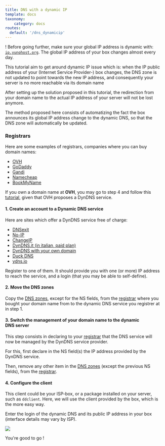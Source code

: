 ```yaml
---
title: DNS with a dynamic IP
template: docs
taxonomy:
    category: docs
routes:
  default: '/dns_dynamicip'
---
```


! Before going further, make sure your global IP address is dynamic with: [`ip.yunohost.org`](http://ip.yunohost.org/). The global IP address of your box changes almost every day.

This tutorial aim to get around dynamic IP issue which is: when the IP public address of your (Internet Service Provider-) box changes, the DNS zone is not updated to point towards the new IP address, and consequently your server is no more reachable via its domain name

After setting up the solution proposed in this tutorial, the redirection from your domain name to the actual IP address of your server will not be lost anymore.

The method proposed here consists of automatizing the fact the box announces its global IP address change to the dynamic DNS, so that the DNS zone will automatically be updated.

### Registrars

Here are some examples of registrars, companies where you can buy domain names:

- [OVH](http://ovh.com/)
- [GoDaddy](https://godaddy.com/)
- [Gandi](http://gandi.net/)
- [Namecheap](https://www.namecheap.com/)
- [BookMyName](https://www.bookmyname.com/)

If you own a domain name at **OVH**, you may go to step 4 and follow this [tutorial](/OVH), given that OVH proposes a DynDNS service.

#### 1. Create an account to a Dynamic DNS service

Here are sites which offer a DynDNS service free of charge:

- [DNSexit](https://www.dnsexit.com/Direct.sv?cmd=dynDns)
- [No-IP](https://www.noip.com/remote-access)
- [ChangeIP](https://changeip.com)
- [DynDNS.it (in italian, paid plan)](https://dyndns.it)
- [DynDNS with your own domain](https://github.com/opi/DynDNS-with-HE.NET)
- [Duck DNS](https://www.duckdns.org/)
- [ydns.io](https://ydns.io/)

Register to one of them. It should provide you with one (or more) IP address to reach the service, and a login (that you may be able to self-define).

#### 2. Move the DNS zones

Copy the [DNS zones](/dns_config), except for the NS fields, from the [registrar](#registrars) where you bought your domain name from to the dynamic DNS service you registrer at in step 1.

#### 3. Switch the management of your domain name to the dynamic DNS server

This step consists in declaring to your [registrar](#registrars) that the DNS service will now be managed by the DynDNS service provider.

For this, first declare in the NS field(s) the IP address provided by the DynDNS service.

Then, remove any other item in the [DNS zones](/dns_config) (except the previous NS fields), from the [registrar](#registrars).

#### 4. Configure the client

This client could be your ISP-box, or a package installed on your server, such as `ddclient`.
Here, we will use the client provided by the box, which is the more easy way.

Enter the login of the dynamic DNS and its public IP address in your box (interface details may vary by ISP).

![](image://dns_dynamic-ip_box_conf.png?resize=600)

You're good to go !
